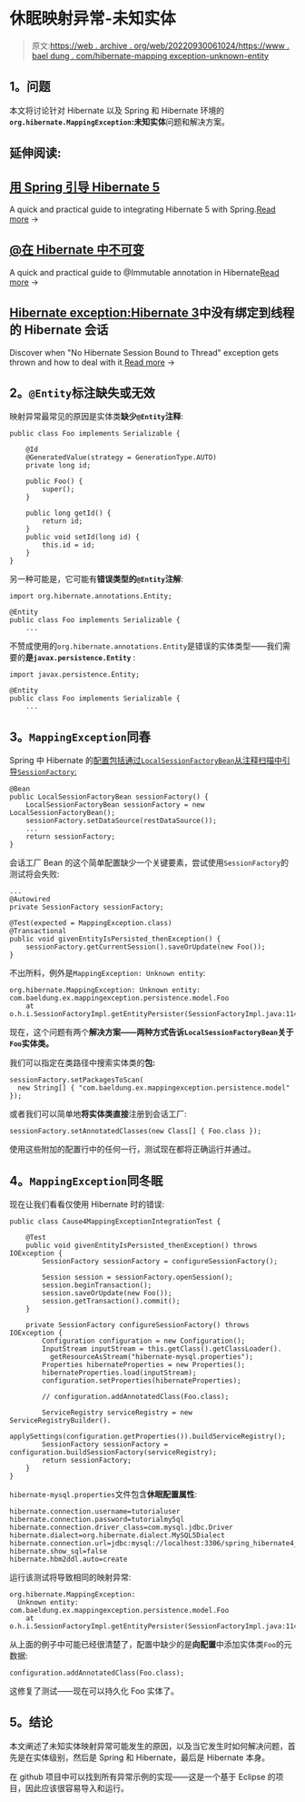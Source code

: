 # 休眠映射异常-未知实体

> 原文:[https://web . archive . org/web/20220930061024/https://www . bael dung . com/hibernate-mapping exception-unknown-entity](https://web.archive.org/web/20220930061024/https://www.baeldung.com/hibernate-mappingexception-unknown-entity)

## **1。问题**

本文将讨论针对 Hibernate 以及 Spring 和 Hibernate 环境的 **`org.hibernate.MappingException`:未知实体**问题和解决方案。

## 延伸阅读:

## [用 Spring 引导 Hibernate 5](/web/20221012100323/https://www.baeldung.com/hibernate-5-spring)

A quick and practical guide to integrating Hibernate 5 with Spring.[Read more](/web/20221012100323/https://www.baeldung.com/hibernate-5-spring) →

## [@在 Hibernate 中不可变](/web/20221012100323/https://www.baeldung.com/hibernate-immutable)

A quick and practical guide to @Immutable annotation in Hibernate[Read more](/web/20221012100323/https://www.baeldung.com/hibernate-immutable) →

## [Hibernate exception:Hibernate 3](/web/20221012100323/https://www.baeldung.com/no-hibernate-session-bound-to-thread-exception)中没有绑定到线程的 Hibernate 会话

Discover when "No Hibernate Session Bound to Thread" exception gets thrown and how to deal with it.[Read more](/web/20221012100323/https://www.baeldung.com/no-hibernate-session-bound-to-thread-exception) →

## **2。`@Entity`标注缺失或无效**

映射异常最常见的原因是实体类**缺少`@Entity`注释**:

```
public class Foo implements Serializable {

    @Id
    @GeneratedValue(strategy = GenerationType.AUTO)
    private long id;

    public Foo() {
        super();
    }

    public long getId() {
        return id;
    }
    public void setId(long id) {
        this.id = id;
    }
}
```

另一种可能是，它可能有**错误类型的`@Entity`注解**:

```
import org.hibernate.annotations.Entity;

@Entity
public class Foo implements Serializable {
    ...
```

不赞成使用的`org.hibernate.annotations.Entity`是错误的实体类型——我们需要的**是`javax.persistence.Entity`** :

```
import javax.persistence.Entity;

@Entity
public class Foo implements Serializable {
    ...
```

## **3。`MappingException`同春**

Spring 中 Hibernate 的[配置包括通过`LocalSessionFactoryBean`从注释扫描中引导`SessionFactory`:](/web/20221012100323/https://www.baeldung.com/hibernate-4-spring "Hibernate 4 with Spring")

```
@Bean
public LocalSessionFactoryBean sessionFactory() {
    LocalSessionFactoryBean sessionFactory = new LocalSessionFactoryBean();
    sessionFactory.setDataSource(restDataSource());
    ...
    return sessionFactory;
}
```

会话工厂 Bean 的这个简单配置缺少一个关键要素，尝试使用`SessionFactory`的测试将会失败:

```
...
@Autowired
private SessionFactory sessionFactory;

@Test(expected = MappingException.class)
@Transactional
public void givenEntityIsPersisted_thenException() {
    sessionFactory.getCurrentSession().saveOrUpdate(new Foo());
}
```

不出所料，例外是`MappingException: Unknown entity`:

```
org.hibernate.MappingException: Unknown entity: 
com.baeldung.ex.mappingexception.persistence.model.Foo
    at o.h.i.SessionFactoryImpl.getEntityPersister(SessionFactoryImpl.java:1141)
```

现在，这个问题有两个**解决方案——两种方式告诉`LocalSessionFactoryBean`关于`Foo`实体类。**

我们可以指定在类路径中搜索实体类的**包:**

```
sessionFactory.setPackagesToScan(
  new String[] { "com.baeldung.ex.mappingexception.persistence.model" });
```

或者我们可以简单地**将实体类直接**注册到会话工厂:

```
sessionFactory.setAnnotatedClasses(new Class[] { Foo.class });
```

使用这些附加的配置行中的任何一行，测试现在都将正确运行并通过。

## **4。`MappingException`同冬眠**

现在让我们看看仅使用 Hibernate 时的错误:

```
public class Cause4MappingExceptionIntegrationTest {

    @Test
    public void givenEntityIsPersisted_thenException() throws IOException {
        SessionFactory sessionFactory = configureSessionFactory();

        Session session = sessionFactory.openSession();
        session.beginTransaction();
        session.saveOrUpdate(new Foo());
        session.getTransaction().commit();
    }

    private SessionFactory configureSessionFactory() throws IOException {
        Configuration configuration = new Configuration();
        InputStream inputStream = this.getClass().getClassLoader().
          getResourceAsStream("hibernate-mysql.properties");
        Properties hibernateProperties = new Properties();
        hibernateProperties.load(inputStream);
        configuration.setProperties(hibernateProperties);

        // configuration.addAnnotatedClass(Foo.class);

        ServiceRegistry serviceRegistry = new ServiceRegistryBuilder().
          applySettings(configuration.getProperties()).buildServiceRegistry();
        SessionFactory sessionFactory = configuration.buildSessionFactory(serviceRegistry);
        return sessionFactory;
    }
}
```

`hibernate-mysql.properties`文件包含**休眠配置属性**:

```
hibernate.connection.username=tutorialuser
hibernate.connection.password=tutorialmy5ql
hibernate.connection.driver_class=com.mysql.jdbc.Driver
hibernate.dialect=org.hibernate.dialect.MySQL5Dialect
hibernate.connection.url=jdbc:mysql://localhost:3306/spring_hibernate4_exceptions
hibernate.show_sql=false
hibernate.hbm2ddl.auto=create
```

运行该测试将导致相同的映射异常:

```
org.hibernate.MappingException: 
  Unknown entity: com.baeldung.ex.mappingexception.persistence.model.Foo
    at o.h.i.SessionFactoryImpl.getEntityPersister(SessionFactoryImpl.java:1141)
```

从上面的例子中可能已经很清楚了，配置中缺少的是**向配置**中添加实体类`Foo`的元数据:

```
configuration.addAnnotatedClass(Foo.class);
```

这修复了测试——现在可以持久化 Foo 实体了。

## **5。结论**

本文阐述了未知实体映射异常可能发生的原因，以及当它发生时如何解决问题，首先是在实体级别，然后是 Spring 和 Hibernate，最后是 Hibernate 本身。

在 github 项目中可以找到所有异常示例的实现——这是一个基于 Eclipse 的项目，因此应该很容易导入和运行。
